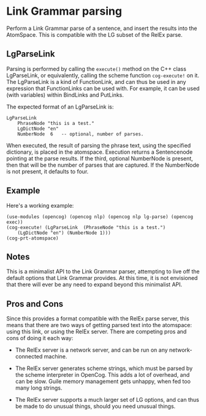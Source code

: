 
Link Grammar parsing
====================

Perform a Link Grammar parse of a sentence, and insert the results into
the AtomSpace.  This is compatible with the LG subset of the RelEx
parse.

LgParseLink
-----------
Parsing is performed by calling the `execute()` method on the C++ class
LgParseLink, or equivalently, calling the scheme function `cog-execute!`
on it.  The LgParseLink is a kind of FunctionLink, and can thus be used
in any expression that FunctionLinks can be used with. For example, it
can be used (with variables) within BindLinks and PutLinks.

The expected format of an LgParseLink is:

    LgParseLink
        PhraseNode "this is a test."
        LgDictNode "en"
        NumberNode  6   -- optional, number of parses.

When executed, the result of parsing the phrase text, using the
specified dictionary, is placed in the atomspace.  Execution
returns a Sentencenode pointing at the parse results.  If the third,
optional NumberNode is present, then that will be the number of
parses that are captured. If the NumberNode is not present, it
defaults to four.

Example
-------
Here's a working example:
```
(use-modules (opencog) (opencog nlp) (opencog nlp lg-parse) (opencog exec))
(cog-execute! (LgParseLink  (PhraseNode "this is a test.")
    (LgDictNode "en") (NumberNode 1)))
(cog-prt-atomspace)
```

Notes
-----
This is a minimalist API to the Link Grammar parser, attempting to
live off the default options that Link Grammar provides.  At this time,
it is not envisioned that there will ever be any need to expand beyond
this minimalist API.

Pros and Cons
-------------
Since this provides a format compatible with the RelEx parse server,
this means that there are two ways of getting parsed text into the
atomspace: using this link, or using the RelEx server.  There are
competing pros and cons of doing it each way:

* The RelEx server is a network server, and can be run on any
  network-connected machine.

* The RelEx server generates scheme strings, which must be parsed by
  the scheme interpreter in OpenCog. This adds a lot of overhead, and
  can be slow. Guile memory management gets unhappy, when fed too many
  long strings.

* The RelEx server supports a much larger set of LG options, and can
  thus be made to do unusual things, should you need unusual things.
